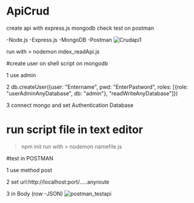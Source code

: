 # ApiCrud
create api with express.js mongodb  check test on postman 

-Node.js
-Express.js
-MongoDB
-Postman
![Crudapi1](https://user-images.githubusercontent.com/97218117/173028976-7bc48258-7f2f-45df-b82e-29dde8044537.png)

run with > nodemon index_readApi.js

#create user on shell script on mongodb

1 use admin

2 db.createUser({user: "Entername", pwd: "EnterPastword", roles: [{role: "userAdminAnyDatabase", db: "admin"}, "readWriteAnyDatabase"]})

3 connect mongo and set Authentication Database

# run script file in text editor

> npm init
run with > nodemon namefile.js

#test in POSTMAN

1 use method post

2 set url:http://localhost:port/.....anyroute

3 in Body (row -JSON)
![postman_testapi](https://user-images.githubusercontent.com/97218117/172418585-8a896c0d-88c7-46aa-9a0a-96aa55432eeb.png)
